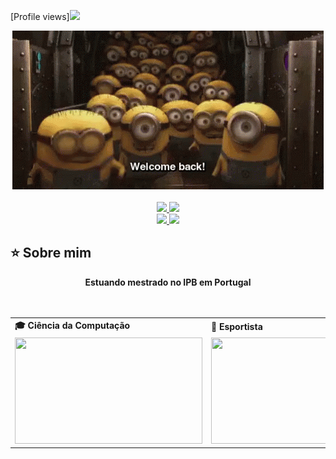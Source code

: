 [Profile views]![](https://komarev.com/ghpvc/?username=Reginaldo-Neto)
<div align="center">
  <a href="https://github.com/Reginaldo-Neto">
    <img src='https://github.com/Reginaldo-Neto/Reginaldo-Neto/blob/main/welcome-back-minions.gif?raw=true'>
  </a>
</div>
<br>
<div align="center">
  <a href="https://github.com/Reginaldo-Neto" target="_blank">
    <img src="https://img.shields.io/badge/GitHub-100000?style=for-the-badge&logo=github&logoColor=white" target="_blank">
  </a>
  <a href = "mailto:reginaldoneto@alunos.utfpr.edu.br">
    <img src="https://img.shields.io/badge/Gmail-D14836?style=for-the-badge&logo=gmail&logoColor=white">
  </a>
  <br>
  <a href="https://instagram.com/greg.net0" target="_blank">
    <img src="https://img.shields.io/badge/-Instagram-%23E4405F?style=for-the-badge&logo=instagram&logoColor=white" target="_blank">
  </a>
  <a href="https://www.youtube.com/@reginaldogregoriodesouzane8060" target="_blank">
    <img src="https://img.shields.io/badge/YouTube-FF0000?style=for-the-badge&logo=youtube&logoColor=white" target="_blank">
  </a>
</div>

## ⭐️ Sobre mim
<div align='center'>
  <b> Estuando mestrado no IPB em Portugal </b>
</div>
<br><br>

<div align="center">
  <table>
    <tr>
      <td>
        <b>🎓 Ciência da Computação</b>
      </td>
      <td>
        <b>🥇 Esportista </b>
      </td>
      <td>
        <b>🥁 Músico e Ritmista</b>
      </td>
    </tr>
    <tr>
      <td>
        <img src="https://atitudereflexiva.files.wordpress.com/2015/10/xgh-e1330433625262.jpg" width="300px" height="170px">
      </td>
      <td>
        <img src="https://media.tenor.com/r2Iy5suweckAAAAC/workout-sponge-bob-square-pants.gif" width="300px" height="170px">
      </td>
      <td>
        <img src="https://giphy.com/embed/ZBQdtV9txBoNq7AOYE](https://giphy.com/gifs/casimiro-tocando-pandeiro-ZBQdtV9txBoNq7AOYE" width="300px" height="170px">
      </td>
    </tr>
  </table>
</div>
<!--
## ⭐️ Hard Skills
<div align="center">
  <a href="https://img.shields.io/badge/-Python-05122A?style=flat&logo=python" target="_blank"><img src="https://img.shields.io/badge/-Python-05122A?style=flat&logo=python"></a>
  <a href="https://img.shields.io/badge/-C-05122A?style=flat&logo=c" target="_blank"><img src="https://img.shields.io/badge/-C-05122A?style=flat&logo=c"></a>
  <a href="https://img.shields.io/badge/-C++-05122A?style=flat&logo=cplusplus" target="_blank"><img src="https://img.shields.io/badge/-C++-05122A?style=flat&logo=cplusplus"></a>
  <a href="https://img.shields.io/badge/-HTML-05122A?style=flat&logo=html5" target="_blank"><img src="https://img.shields.io/badge/-HTML-05122A?style=flat&logo=html5"></a>
  <a href="https://img.shields.io/badge/-CSS-05122A?style=flat&logo=css3" target="_blank"><img src="https://img.shields.io/badge/-CSS-05122A?style=flat&logo=css3"></a>
  <a href="https://img.shields.io/badge/-AOSP-05122A?style=flat&logo=android" target="_blank"><img src="https://img.shields.io/badge/-AOSP-05122A?style=flat&logo=android"></a>
  <a href="https://img.shields.io/badge/-Android%20Studio-05122A?style=flat&logo=androidstudio" target="_blank"><img src="https://img.shields.io/badge/-Android%20Studio-05122A?style=flat&logo=androidstudio"></a>
  <a href="https://img.shields.io/badge/-Arduino-05122A?style=flat&logo=arduino" target="_blank"><img src="https://img.shields.io/badge/-Arduino-05122A?style=flat&logo=arduino"></a>
  <a href="https://img.shields.io/badge/-Selenium-05122A?style=flat&logo=selenium" target="_blank"><img src="https://img.shields.io/badge/-Selenium-05122A?style=flat&logo=selenium"></a>
  <a href="https://img.shields.io/badge/-UiPath-05122A?style=flat&logo=uipath" target="_blank"><img src="https://img.shields.io/badge/-UiPath-05122A?style=flat&logo=uipath"></a>
  <a href="https://img.shields.io/badge/-Adobe%20XD-05122A?style=flat&logo=adobexd" target="_blank"><img src="https://img.shields.io/badge/-Adobe%20XD-05122A?style=flat&logo=adobexd"></a>
  <a href="https://img.shields.io/badge/-Scrum-05122A?style=flat&logo=scrum" target="_blank"><img src="https://img.shields.io/badge/-Scrum-05122A?style=flat&logo=scrum"></a>
  
  <br>
  <a href="https://github.com/Reginaldo-Neto">
  <img height="160em" src="https://github-readme-stats.vercel.app/api?username=Reginaldo-Neto&show_icons=true&theme=synthwave&include_all_commits=true&count_private=true%22/"/>
    <img height="160em" src="https://github-readme-stats.vercel.app/api/top-langs/?username=Reginaldo-Neto&layout=compact&langs_count=7&theme=synthwave"/>
</div>

